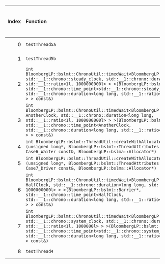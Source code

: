 |   Index | Function                                                                                                                                                                                                                                                                                                                                                              |   Difference in number of lines |   Function size difference in bytes | Disassembly                                                |   Number of lines in `assume` build |   Number of bytes in `assume` build |   Number of lines in `none` build |   Number of bytes in `none` build |
|--------:|:----------------------------------------------------------------------------------------------------------------------------------------------------------------------------------------------------------------------------------------------------------------------------------------------------------------------------------------------------------------------|--------------------------------:|------------------------------------:|:-----------------------------------------------------------|------------------------------------:|------------------------------------:|----------------------------------:|----------------------------------:|
|       0 | `testThread5a`                                                                                                                                                                                                                                                                                                                                                        |                              -7 |                                 -16 | [Assumed](0.assume.s), [Ignored](0.none.s), [Diff](0.diff) |                                 160 |                             4210256 |                               176 |                           4210256 |
|       1 | `testThread5b`                                                                                                                                                                                                                                                                                                                                                        |                              -7 |                                 -16 | [Assumed](1.assume.s), [Ignored](1.none.s), [Diff](1.diff) |                                 160 |                             4210416 |                               176 |                           4210432 |
|       2 | `int BloombergLP::bslmt::ChronoUtil::timedWait<BloombergLP::bslmt::Barrier, std::__1::chrono::steady_clock, std::__1::chrono::duration<long long, std::__1::ratio<1l, 1000000000l> > >(BloombergLP::bslmt::Barrier*, std::__1::chrono::time_point<std::__1::chrono::steady_clock, std::__1::chrono::duration<long long, std::__1::ratio<1l, 1000000000l> > > const&)` |                              -7 |                                 -32 | [Assumed](2.assume.s), [Ignored](2.none.s), [Diff](2.diff) |                                 400 |                             4230352 |                               432 |                           4230528 |
|       3 | `int BloombergLP::bslmt::ChronoUtil::timedWait<BloombergLP::bslmt::Barrier, AnotherClock, std::__1::chrono::duration<long long, std::__1::ratio<1l, 1000000000l> > >(BloombergLP::bslmt::Barrier*, std::__1::chrono::time_point<AnotherClock, std::__1::chrono::duration<long long, std::__1::ratio<1l, 1000000000l> > > const&)`                                     |                              -8 |                                 -32 | [Assumed](3.assume.s), [Ignored](3.none.s), [Diff](3.diff) |                                 224 |                             4230976 |                               256 |                           4231232 |
|       4 | `int BloombergLP::bslmt::ThreadUtil::createWithAllocator<Case6_Waiter>(unsigned long*, BloombergLP::bslmt::ThreadAttributes const&, Case6_Waiter const&, BloombergLP::bslma::Allocator*)`                                                                                                                                                                             |                              -8 |                                 -32 | [Assumed](4.assume.s), [Ignored](4.none.s), [Diff](4.diff) |                                 336 |                             4227600 |                               368 |                           4227664 |
|       5 | `int BloombergLP::bslmt::ThreadUtil::createWithAllocator<Case7_Driver>(unsigned long*, BloombergLP::bslmt::ThreadAttributes const&, Case7_Driver const&, BloombergLP::bslma::Allocator*)`                                                                                                                                                                             |                              -8 |                                 -32 | [Assumed](5.assume.s), [Ignored](5.none.s), [Diff](5.diff) |                                 336 |                             4229152 |                               368 |                           4229248 |
|       6 | `int BloombergLP::bslmt::ChronoUtil::timedWait<BloombergLP::bslmt::Barrier, HalfClock, std::__1::chrono::duration<long long, std::__1::ratio<1l, 1000000000l> > >(BloombergLP::bslmt::Barrier*, std::__1::chrono::time_point<HalfClock, std::__1::chrono::duration<long long, std::__1::ratio<1l, 1000000000l> > > const&)`                                           |                              -9 |                                 -48 | [Assumed](6.assume.s), [Ignored](6.none.s), [Diff](6.diff) |                                 224 |                             4230752 |                               272 |                           4230960 |
|       7 | `int BloombergLP::bslmt::ChronoUtil::timedWait<BloombergLP::bslmt::Barrier, std::__1::chrono::system_clock, std::__1::chrono::duration<long long, std::__1::ratio<1l, 1000000l> > >(BloombergLP::bslmt::Barrier*, std::__1::chrono::time_point<std::__1::chrono::system_clock, std::__1::chrono::duration<long long, std::__1::ratio<1l, 1000000l> > > const&)`       |                             -10 |                                 -48 | [Assumed](7.assume.s), [Ignored](7.none.s), [Diff](7.diff) |                                 400 |                             4229952 |                               448 |                           4230080 |
|       8 | `testThread4`                                                                                                                                                                                                                                                                                                                                                         |                             -13 |                                 -32 | [Assumed](8.assume.s), [Ignored](8.none.s), [Diff](8.diff) |                                 496 |                             4210576 |                               528 |                           4210608 |